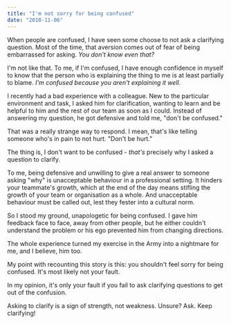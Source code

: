 ```yaml
---
title: "I'm not sorry for being confused"
date: "2018-11-06"
---
```


When people are confused, I have seen some choose to not ask a clarifying question. Most of the time, that aversion comes out of fear of being embarrassed for asking. _You don't know even that?_

I'm not like that. To me, if I'm confused, I have enough confidence in myself to know that the person who is explaining the thing to me is at least partially to blame. _I'm confused because you aren't explaining it well._

I recently had a bad experience with a colleague. New to the particular environment and task, I asked him for clarification, wanting to learn and be helpful to him and the rest of our team as soon as I could. Instead of answering my question, he got defensive and told me, "don't be confused."

That was a really strange way to respond. I mean, that's like telling someone who's in pain to not hurt. "Don't be hurt."

The thing is, I don't want to be confused - _that's_ precisely why I asked a question to clarify.

To me, being defensive and unwilling to give a real answer to someone asking "why" is unacceptable behaviour in a professional setting. It hinders your teammate's growth, which at the end of the day means stifling the growth of your team or organisation as a whole. And unacceptable behaviour must be called out, lest they fester into a cultural norm.

So I stood my ground, unapologetic for being confused. I gave him feedback face to face, away from other people, but he either couldn't understand the problem or his ego prevented him from changing directions.

The whole experience turned my exercise in the Army into a nightmare for me, and I believe, him too.

My point with recounting this story is this: you shouldn't feel sorry for being confused. It's most likely not your fault.

In my opinion, it's only your fault if you fail to ask clarifying questions to get out of the confusion.

Asking to clarify is a sign of strength, not weakness. Unsure? Ask. Keep clarifying!
